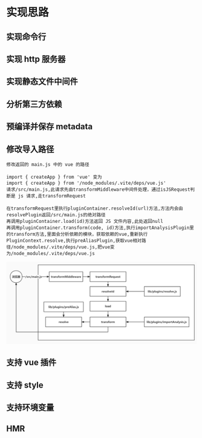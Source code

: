 # 实现思路

## 实现命令行

## 实现 http 服务器

## 实现静态文件中间件

## 分析第三方依赖

## 预编译并保存 metadata

## 修改导入路径

```
修改返回的 main.js 中的 vue 的路径

import { createApp } from 'vue' 变为
import { createApp } from '/node_modules/.vite/deps/vue.js'
请求/src/main.js,此请求先由transformMiddleware中间件处理，通过isJSRequest判断是 js 请求,走transformRequest

在transformRequest里执行pluginContainer.resolveId(url)方法,方法内会由resolvePlugin返回/src/main.js的绝对路径
再调用pluginContainer.load(id)方法返回 JS 文件内容,此处返回null
再调用pluginContainer.transform(code, id)方法,执行importAnalysisPlugin里的transform方法,里面会分析依赖的模块，获取依赖的vue,重新执行PluginContext.resolve,执行preAliasPlugin,获取vue相对路径/node_modules/.vite/deps/vue.js,把vue变为/node_modules/.vite/deps/vue.js
```

![](2024-05-05-16-57-47.png)

## 支持 vue 插件

## 支持 style

## 支持环境变量

## HMR

